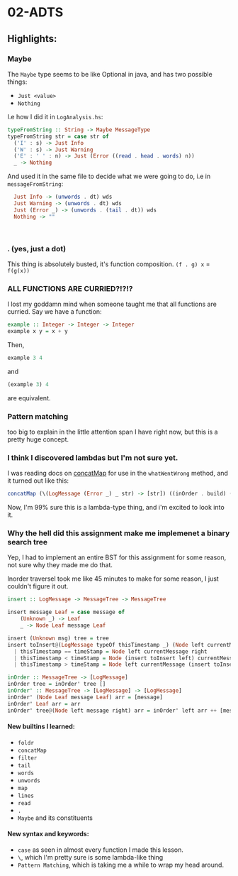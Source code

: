 # 02-ADTS


## Highlights:

### **Maybe**

The `Maybe` type seems to be like Optional in java, and has two possible things:

- `Just <value>`
- `Nothing`

I.e how I did it in `LogAnalysis.hs`:
```hs
typeFromString :: String -> Maybe MessageType
typeFromString str = case str of
  ('I' : s) -> Just Info
  ('W' : s) -> Just Warning
  ('E' : ' ' : n) -> Just (Error ((read . head . words) n))
  _ -> Nothing
```
And used it in the same file to decide what we were going to do, i.e in `messageFromString`:
```hs
  Just Info -> (unwords . dt) wds
  Just Warning -> (unwords . dt) wds
  Just (Error _) -> (unwords . (tail . dt)) wds
  Nothing -> ""
```


<br>

### **. (yes, just a dot)**

This thing is absolutely busted, it's function composition.
`(f . g) x` = `f(g(x))`



### **ALL FUNCTIONS ARE CURRIED?!?!?**

I lost my goddamn mind when someone taught me that all functions are curried. Say we have a function:
```hs
example :: Integer -> Integer -> Integer
example x y = x + y
```
Then,
```hs
example 3 4
```
and
```hs
(example 3) 4
``` 
are equivalent.


### Pattern matching
too big to explain in the little attention span I have right now, but this is a pretty huge concept.


### I think I discovered lambdas but I'm not sure yet.
I was reading docs on [concatMap](http://zvon.org/other/haskell/Outputprelude/concatMap_f.html) for use in the `whatWentWrong` method, and it turned out like this:
```hs 
concatMap (\(LogMessage (Error _) _ str) -> [str]) ((inOrder . build) (filter errorFilter messages))
```
Now, I'm 99% sure this is a lambda-type thing, and i'm excited to look into it.

### Why the hell did this assignment make me implemenet a binary search tree
Yep, I had to implement an entire BST for this assignment for some reason, not sure why they made me do that.

Inorder traversel took me like 45 minutes to make for some reason, I just couldn't figure it out.
```hs
insert :: LogMessage -> MessageTree -> MessageTree

insert message Leaf = case message of
    (Unknown _) -> Leaf
    _ -> Node Leaf message Leaf

insert (Unknown msg) tree = tree
insert toInsert@(LogMessage typeOf thisTimestamp _) (Node left currentMessage@(LogMessage _ timeStamp  _) right)
  | thisTimestamp == timeStamp = Node left currentMessage right
  | thisTimestamp < timeStamp = Node (insert toInsert left) currentMessage right
  | thisTimestamp > timeStamp = Node left currentMessage (insert toInsert right)

inOrder :: MessageTree -> [LogMessage]
inOrder tree = inOrder' tree []
inOrder' :: MessageTree -> [LogMessage] -> [LogMessage]
inOrder' (Node Leaf message Leaf) arr = [message]
inOrder' Leaf arr = arr
inOrder' tree@(Node left message right) arr = inOrder' left arr ++ [message] ++ inOrder' right arr
```

#### New builtins I learned:
- `foldr`
- `concatMap`
- `filter`
- `tail` 
- `words`
- `unwords`
- `map`
- `lines`
- `read`
- `.`
- `Maybe` and its constituents 

#### New syntax and keywords:
- `case` as seen in almost every function I made this lesson.
- `\`, which I'm pretty sure is some lambda-like thing
- `Pattern Matching`, which is taking me a while to wrap my head around.


